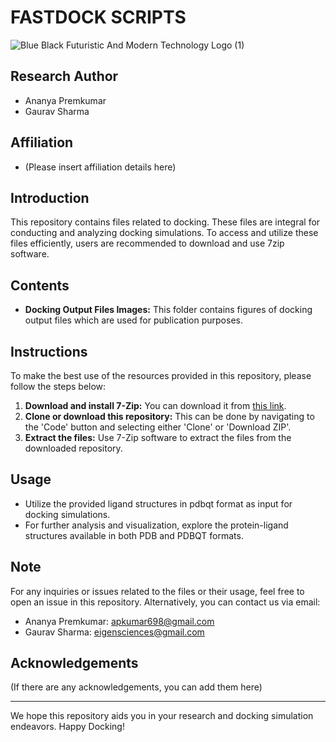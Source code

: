 # FASTDOCK SCRIPTS

![Blue Black Futuristic And Modern Technology Logo (1)](https://github.com/eigensciences/FastDock/assets/157979732/c5f1a516-07bf-4211-a99d-33f229c05246)


## Research Author
- Ananya Premkumar
- Gaurav Sharma

## Affiliation
- (Please insert affiliation details here)

## Introduction
This repository contains files related to docking. These files are integral for conducting and analyzing docking simulations. To access and utilize these files efficiently, users are recommended to download and use 7zip software.

## Contents
- **Docking Output Files Images:** This folder contains figures of docking output files which are used for publication purposes. 

## Instructions
To make the best use of the resources provided in this repository, please follow the steps below:
1. **Download and install 7-Zip:** You can download it from [this link](http://www.7-zip.org/).
2. **Clone or download this repository:** This can be done by navigating to the 'Code' button and selecting either 'Clone' or 'Download ZIP'.
3. **Extract the files:** Use 7-Zip software to extract the files from the downloaded repository.

## Usage
- Utilize the provided ligand structures in pdbqt format as input for docking simulations.
- For further analysis and visualization, explore the protein-ligand structures available in both PDB and PDBQT formats.

## Note
For any inquiries or issues related to the files or their usage, feel free to open an issue in this repository. Alternatively, you can contact us via email:
- Ananya Premkumar: apkumar698@gmail.com
- Gaurav Sharma: eigensciences@gmail.com

## Acknowledgements
(If there are any acknowledgements, you can add them here)

---

We hope this repository aids you in your research and docking simulation endeavors. Happy Docking!
